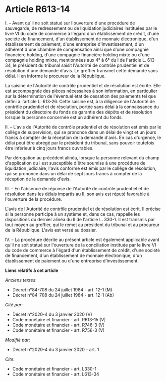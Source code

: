 # Article R613-14

I. – Avant qu'il ne soit statué sur l'ouverture d'une procédure de sauvegarde, de redressement ou de liquidation judiciaires
instituées par le livre VI du code de commerce à l'égard d'un établissement de crédit, d'une société de financement, d'un
établissement de monnaie électronique, d'un établissement de paiement, d'une entreprise d'investissement, d'un adhérent d'une
chambre de compensation ainsi que d'une compagnie financière holding, d'une compagnie financière holding mixte ou d'une
compagnie holding mixte, mentionnées aux 4° à 6° du I de l'article L. 613-34, le président du tribunal saisit l'Autorité de
contrôle prudentiel et de résolution d'une demande d'avis. Le greffier transmet cette demande sans délai. Il en informe le
procureur de la République.

La saisine de l'Autorité de contrôle prudentiel et de résolution est écrite. Elle est accompagnée des pièces nécessaires à
son information, en particulier sur la détermination de l'éventuel état de cessation des paiements tel que défini à l'article
L. 613-26. Cette saisine est, à la diligence de l'Autorité de contrôle prudentiel et de résolution, portée sans délai à la
connaissance du président du directoire du fonds de garantie des dépôts et de résolution lorsque la personne concernée est un
adhérent du fonds.

II. – L'avis de l'Autorité de contrôle prudentiel et de résolution est émis par le collège de supervision, qui se prononce
dans un délai de vingt et un jours francs à compter de la réception de la demande d'avis. En cas d'urgence, le délai peut
être abrégé par le président du tribunal, sans pouvoir toutefois être inférieur à cinq jours francs ouvrables.

Par dérogation au précédent alinéa, lorsque la personne relevant du champ d'application du I est susceptible d'être soumise à
une procédure de liquidation judiciaire, l'avis conforme est émis par le collège de résolution, qui se prononce dans un délai
de sept jours francs à compter de la réception de la demande d'avis.

III. – En l'absence de réponse de l'Autorité de contrôle prudentiel et de résolution dans les délais impartis au II, son avis
est réputé favorable à l'ouverture de la procédure.

L'avis de l'Autorité de contrôle prudentiel et de résolution est écrit. Il précise si la personne participe à un système et,
dans ce cas, rappelle les dispositions du dernier alinéa du II de l'article L. 330-1. Il est transmis par tout moyen au
greffier, qui le remet au président du tribunal et au procureur de la République. L'avis est versé au dossier.

IV. – La procédure décrite au présent article est également applicable avant qu'il ne soit statué sur l'ouverture de la
conciliation instituée par le livre VI du code de commerce à l'égard d'un établissement de crédit, d'une société de
financement, d'un établissement de monnaie électronique, d'un établissement de paiement ou d'une entreprise d'investissement.

**Liens relatifs à cet article**

_Anciens textes_:

  - Décret n°84-708 du 24 juillet 1984 - art. 12-1 (M)
  - Décret n°84-708 du 24 juillet 1984 - art. 12-1 (Ab)

_Cité par_:

  - Décret n°2020-4 du 3 janvier 2020 (V)
  - Code monétaire et financier - art. R613-15 (V)
  - Code monétaire et financier - art. R746-3 (V)
  - Code monétaire et financier - art. R756-3 (V)

_Modifié par_:

  - Décret n°2020-4 du 3 janvier 2020 - art. 1

_Cite_:

  - Code monétaire et financier - art. L330-1
  - Code monétaire et financier - art. L613-34
